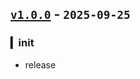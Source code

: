 ## [`v1.0.0`](https://github.com/fetchTe/cli-reap/releases/tag/v1.0.0) - `2025-09-25`

### ▎init
- release
